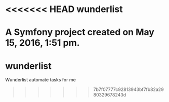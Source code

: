 <<<<<<< HEAD
wunderlist
==========

A Symfony project created on May 15, 2016, 1:51 pm.
=======
# wunderlist
Wunderlist automate tasks for me
>>>>>>> 7b7f07777c92813943bf7fb82a2980329678243d
